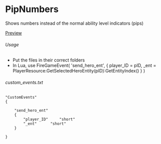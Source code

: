 # PipNumbers

Shows numbers instead of the normal ability level indicators (pips)

[Preview](http://puu.sh/b799h/e7c98bf9e0.jpg)

###### Usage

* Put the files in their correct folders
* In Lua, use FireGameEvent( 'send_hero_ent', { player_ID = pID, _ent = PlayerResource:GetSelectedHeroEntity(pID):GetEntityIndex() } )

###### custom_events.txt

```
"CustomEvents"
{
	
	"send_hero_ent"
	{
		"player_ID"		"short"
		"_ent"		"short"
	}
	
}
```
